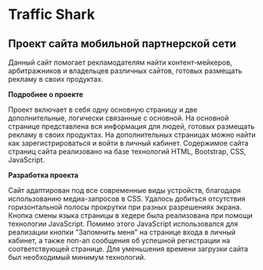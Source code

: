 # Traffic Shark

## Проект сайта мобильной партнерской сети

Данный сайт помогает рекламодателям найти контент-мейкеров, арбитражников и владельцев различных сайтов, готовых размещать рекламу в своих продуктах.

**Подробнее о проекте**

Проект включает в себя одну основную страницу и две дополнительные, логически связанные с основной. На основной странице представлена вся информация для людей, готовых размещать рекламу в своих продуктах. На дополнительных страницах можно найти как зарегистрироваться и войти в личный кабинет. Содержимое сайта страниц сайта реализовано на базе технологий HTML, Bootstrap, CSS, JavaScript.


**Разработка проекта**

Сайт адаптирован под все современные виды устройств, благодаря использованию медиа-запросов в CSS. Удалось добиться отсутствия горизонтальной полосы прокрутки при разных разрешениях экрана.   
Кнопка смены языка страницы в хедере была реализована при помощи технологии JavaScript. Помимо этого JavaScript использовался для реализации кнопки "Запомнить меня" на странице входа в личный кабинет, а также поп-ап сообщения об успешной регистрации на соответствующей странице. Для уменьшения времени загрузки сайта был необходимый минимум технологий. 




